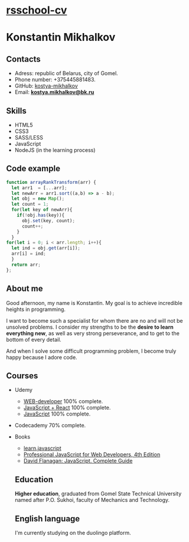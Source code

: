 # [rsschool-cv](rsschool-cv)

# Konstantin Mikhalkov
## Contacts
* Adress: republic of Belarus, city of Gomel.
* Phone number: +375445881483.
* GitHub: [kostya-mikhalkov](https://github.com/kostya-mikhalkov)
* Email: **kostya.mikhalkov@bk.ru**
## Skills
* HTML5
* CSS3
* SASS/LESS
* JavaScript
* NodeJS (in the learning process)
## Code example
```javascript
function arrayRankTransform(arr) {
  let arr1  = [...arr];
  let newArr = arr1.sort((a,b) => a - b);
  let obj = new Map();
  let count = 1;
  for(let key of newArr){
    if(!obj.has(key)){
      obj.set(key, count);
      count++;
    }
  }
for(let i = 0; i < arr.length; i++){
  let ind = obj.get(arr[i]);
  arr[i] = ind;
  }
  return arr;
};
```
## About me
Good afternoon, my name is Konstantin. My goal is to achieve incredible heights in programming. 

I want to become such a specialist for whom there are no and will not be unsolved problems. I consider my strengths to be the **desire to learn everything new**, as well as very strong perseverance, and to get to the bottom of every detail. 

And when I solve some difficult programming problem, I become truly happy because I adore code.

## Courses
* Udemy

  * [WEB-developer](https://www.udemy.com/course/webdeveloper/) 100% complete.
  * [JavaScript + React](https://www.udemy.com/course/javascript_full/) 100% complete.
  * [JavaScript](https://www.udemy.com/course/javascript-ru/) 100% complete.
* Codecademy 70% complete.  
* Books
  * [learn.javascript](https://learn.javascript.ru/)
  * [Professional JavaScript for Web Developers, 4th Edition](https://www.oreilly.com/library/view/professional-javascript-for/9781119366447/)
  * [David Flanagan: JavaScript. Complete Guide](https://www.oreilly.com/library/view/javascript-the-definitive/9781449393854/)
  ## Education
  **Higher education**, graduated from Gomel State Technical University named after P.O. Sukhoi, faculty of Mechanics and Technology.
  ## English language
  I'm currently studying on the duolingo platform.
